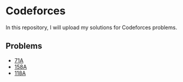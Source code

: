# Codeforces

In this repository, I will upload my solutions for Codeforces problems.

## Problems

- [71A](https://codeforces.com/problemset/problem/71/A)
- [158A](https://codeforces.com/contest/158/problem/A)
- [118A](https://codeforces.com/problemset/problem/118/A)